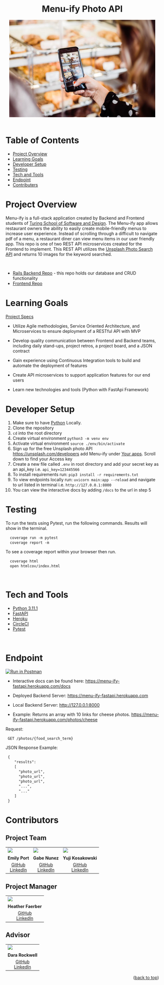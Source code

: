 <div align="center">
  <h1>Menu-ify Photo API</h1>
  <div align="center"><img src="images/food_photo.jpeg" alt="Deschutes Brewery GIF" class="center" width="480" height="320"></div>
</div>

<br>

# Table of Contents 
- [Project Overview](#project-overview)
- [Learning Goals](#learning-goals)
- [Developer Setup](#developer-setup)
- [Testing](#testing)
- [Tech and Tools](#tech-and-tools)
- [Endpoint](#endpoint)
- [Contributers](#contributors)


# Project Overview

Menu-ify is a full-stack application created by Backend and Frontend students of [Turing School of Software and Design](https://turing.edu/). The Menu-ify app allows restaurant owners the ability to easily create mobile-friendly menus to increase user experience. Instead of scrolling through a difficult to navigate pdf of a menu, a restaurant diner can view menu items in our user friendly app. This repo is one of two REST API microservices created for the Frontend to implement. This REST API utilizes the [Unsplash Photo Search API](https://unsplash.com/documentation#search-photos) and returns 10 images for the keyword searched. 

<br>

- [Rails Backend Repo](https://github.com/menu-ify/menu-ify-rails-be) - this repo holds our database and CRUD functionality<br>
- [Frontend Repo](https://github.com/menu-ify/menu-ify-fe)


# Learning Goals

[Project Specs](https://mod4.turing.edu/projects/capstone/index.html)

- Utilize Agile methodologies, Service Oriented Architecture, and Microservices to ensure deployment of a RESTful API with MVP

- Develop quality communication between Frontend and Backend teams, including daily stand-ups, project retros, a project board, and a JSON contract

- Gain experience using Continuous Integration tools to build and automate the deployment of features 

- Create API microservices to support application features for our end users

- Learn new technologies and tools (Python with FastApi Framework) 



# Developer Setup
  1. Make sure to have [Python](https://www.python.org/downloads/) Locally.
  2. Clone the repository 
  3. ```cd``` into the root directory 
  4. Create virtual environment ```python3 -m venv env```  
  5. Activate virtual environment ```source ./env/bin/activate```
  6. Sign up for the free Unsplash photo API https://unsplash.com/developers add Menu-ify under [Your apps](https://unsplash.com/oauth/applications). Scroll down to find your Access key 
  7. Create a new file called ```.env``` in root directory and add your secret key as an api_key i.e. ```api_key=123445566```
  8. To install requirements run: ```pip3 install -r requirements.txt ```
  9. To view endpoints locally run: ```uvicorn main:app --reload``` and navigate to url listed in terminal i.e. ```http://127.0.0.1:8000```
  10. You can view the interactive docs by adding ```/docs``` to the url in step 5 


# Testing 
  To run the tests using Pytest, run the following commands. Results will show in the terminal. 

  ``` 
    coverage run -m pytest
    coverage report -m 
  ```
  To see a coverage report within your browser then run.

  ```
    coverage html 
    open htmlcov/index.html
  ```
    



<br>

# Tech and Tools
- [Python 3.11.1](https://www.python.org/downloads/)
- [FastAPI](https://fastapi.tiangolo.com/) 
- [Heroku](https://www.heroku.com/what)
- [CircleCI](https://circleci.com/)
- [Pytest](https://docs.pytest.org/en/7.2.x/)





<br>

# Endpoint

[![Run in Postman](https://run.pstmn.io/button.svg)](https://app.getpostman.com/run-collection/24609974-41a1d2d6-5aa8-49d2-b086-76627d6839d3?action=collection%2Ffork&collection-url=entityId%3D24609974-41a1d2d6-5aa8-49d2-b086-76627d6839d3%26entityType%3Dcollection%26workspaceId%3D2902cec5-b68c-4ae7-a836-ede59d44bd2d#?env%5Bturing%20postman%5D=W3sia2V5IjoiZWNob1VSTCIsInZhbHVlIjoiaHR0cHM6Ly9wb3N0bWFuLWVjaG8uY29tIiwiZW5hYmxlZCI6dHJ1ZSwidHlwZSI6ImRlZmF1bHQifSx7ImtleSI6InNwb3RpZnlVUkwiLCJ2YWx1ZSI6Imh0dHBzOi8vcG9zdG1hbi1zcG90aWZ5LWdyYXBocWwuaGVyb2t1YXBwLmNvbSIsImVuYWJsZWQiOnRydWUsInR5cGUiOiJkZWZhdWx0In1d)

- Interactive docs can be found here: https://menu-ify-fastapi.herokuapp.com/docs

- Deployed Backend Server: https://menu-ify-fastapi.herokuapp.com

- Local Backend Server: http://127.0.0.1:8000

- Example: Returns an array with 10 links for cheese photos. https://menu-ify-fastapi.herokuapp.com/photos/cheese

Request: <br>
```
 GET /photos/{food_search_term}
```
JSON Response Example:
```
 {
    "results":
    [
      "photo_url",
      "photo_url",
      "photo_url",
      "...",
      "..."
    ]
 }
```


    


# Contributors

## Project Team

<table>
  <tr>
    <td><img src="https://avatars.githubusercontent.com/u/57226658?v=4" width=110px height=auto></td>
    <td><img src="https://avatars.githubusercontent.com/u/108249540?v=4"width=110px height=auto></td>
    <td><img src="https://avatars.githubusercontent.com/u/108035840?v=4" width=110px height=auto></td>
  </tr>
  <tr>
    <td><div align="center"><strong>Emily Port</strong></div></td>
    <td><div align="center"><strong>Gabe Nunez</strong></div></td>
    <td><div align="center"><strong>Yuji Kosakowski</strong></td>

  </tr>
  <tr>
    <td>
      <div align="center">
        <a href="https://github.com/eport01">GitHub</a><br>
        <a href="https://www.linkedin.com/in/emily-port-3ab6389b/">LinkedIn</a>
      <div>
    </td>
    <td>
      <div align="center">
        <a href="https://github.com/MisterJackpots">GitHub</a><br>
        <a href="https://www.linkedin.com/in/gabriel-c-nunez/">LinkedIn</a>
      </div>
    </td>
    <td>
      <div align="center">
        <a href="https://github.com/Yuji3000">GitHub</a><br>
        <a href="https://www.linkedin.com/in/yujikosa/">LinkedIn</a>
      </div>
    </td>
  </tr>
</table>

## Project Manager

<table>
  <tr>
    <td><img src="https://avatars.githubusercontent.com/u/48163945?v=4" width=110px height=auto></td>
  </tr>
  <tr>
    <td><div align="center"><strong>Heather Faerber</strong></div></td>
  </tr>
  <tr>
    <td>
      <div align="center"><a href="https://github.com/hfaerber">GitHub</a><br>
      <a href="https://www.linkedin.com/in/heather-faerber/">LinkedIn</a></div>
    </td>
  </tr>
</table>

## Advisor

<table>
  <tr>
    <td><img src="https://avatars.githubusercontent.com/u/71724135?v=4" width=110px height=auto></td>
  </tr>
  <tr>
    <td><div align="center"><strong>Dara Rockwell</strong></div></td>
  </tr>
  <tr>
    <td>
      <div align="center"><a href="https://github.com/dara-rockwell">GitHub</a><br>
      <a href="https://www.linkedin.com/in/dcrockwell/">LinkedIn</a></div>
    </td>
  </tr>
</table>

<p align="right">(<a href="#top">back to top</a>)</p>


